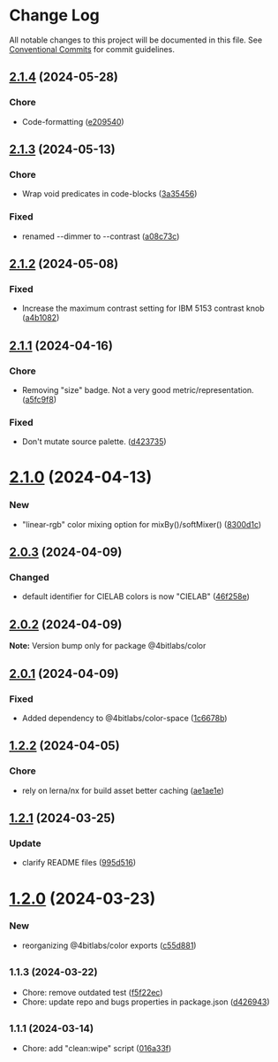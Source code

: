 # Change Log

All notable changes to this project will be documented in this file.
See [Conventional Commits](https://conventionalcommits.org) for commit guidelines.

## [2.1.4](https://github.com/32bitkid/sci.js/compare/@4bitlabs/color@2.1.3...@4bitlabs/color@2.1.4) (2024-05-28)

### Chore

- Code-formatting ([e209540](https://github.com/32bitkid/sci.js/commit/e20954075368b2f53b8cfb7f17896f51bad47baa))

## [2.1.3](https://github.com/32bitkid/sci.js/compare/@4bitlabs/color@2.1.2...@4bitlabs/color@2.1.3) (2024-05-13)

### Chore

- Wrap void predicates in code-blocks ([3a35456](https://github.com/32bitkid/sci.js/commit/3a35456d383e1287e709f86e50b85f76b7bbbc13))

### Fixed

- renamed --dimmer to --contrast ([a08c73c](https://github.com/32bitkid/sci.js/commit/a08c73c4c6df4b501938190f94709196c4ddb738))

## [2.1.2](https://github.com/32bitkid/sci.js/compare/@4bitlabs/color@2.1.1...@4bitlabs/color@2.1.2) (2024-05-08)

### Fixed

- Increase the maximum contrast setting for IBM 5153 contrast knob ([a4b1082](https://github.com/32bitkid/sci.js/commit/a4b10827777d175383bf68ccf27908e686f72d55))

## [2.1.1](https://github.com/32bitkid/sci.js/compare/@4bitlabs/color@2.1.0...@4bitlabs/color@2.1.1) (2024-04-16)

### Chore

- Removing "size" badge. Not a very good metric/representation. ([a5fc9f8](https://github.com/32bitkid/sci.js/commit/a5fc9f8a9d65a64a8ce9330c620e359cf2b17ac7))

### Fixed

- Don't mutate source palette. ([d423735](https://github.com/32bitkid/sci.js/commit/d423735e0d223fc7e1b1fedf04972d3e1fb61d06))

# [2.1.0](https://github.com/32bitkid/sci.js/compare/@4bitlabs/color@2.0.3...@4bitlabs/color@2.1.0) (2024-04-13)

### New

- "linear-rgb" color mixing option for mixBy()/softMixer() ([8300d1c](https://github.com/32bitkid/sci.js/commit/8300d1cb3734786a71ebb5f6a07a91e1b94e387e))

## [2.0.3](https://github.com/32bitkid/sci.js/compare/@4bitlabs/color@2.0.2...@4bitlabs/color@2.0.3) (2024-04-09)

### Changed

- default identifier for CIELAB colors is now "CIELAB" ([46f258e](https://github.com/32bitkid/sci.js/commit/46f258e8fd326dfd17559223519a01f964e3d1d3))

## [2.0.2](https://github.com/32bitkid/sci.js/compare/@4bitlabs/color@2.0.1...@4bitlabs/color@2.0.2) (2024-04-09)

**Note:** Version bump only for package @4bitlabs/color

## [2.0.1](https://github.com/32bitkid/sci.js/compare/@4bitlabs/color@2.0.0...@4bitlabs/color@2.0.1) (2024-04-09)

### Fixed

- Added dependency to @4bitlabs/color-space ([1c6678b](https://github.com/32bitkid/sci.js/commit/1c6678b5f19212de52007c6c56b8557d2f083554))

## [1.2.2](https://github.com/32bitkid/sci.js/compare/@4bitlabs/color@1.2.1...@4bitlabs/color@1.2.2) (2024-04-05)

### Chore

- rely on lerna/nx for build asset better caching ([ae1ae1e](https://github.com/32bitkid/sci.js/commit/ae1ae1eb4ead8e89a4d53ea0bcfcbc8e107b1488))

## [1.2.1](https://github.com/32bitkid/sci.js/compare/@4bitlabs/color@1.2.0...@4bitlabs/color@1.2.1) (2024-03-25)

### Update

- clarify README files ([995d516](https://github.com/32bitkid/sci.js/commit/995d5161d2a84f1db9890e03c6c2a79d17dd4b1f))

# [1.2.0](https://github.com/32bitkid/sci.js/compare/@4bitlabs/color@1.1.3...@4bitlabs/color@1.2.0) (2024-03-23)

### New

- reorganizing @4bitlabs/color exports ([c55d881](https://github.com/32bitkid/sci.js/commit/c55d881bdcdf5588f85daa6b8ef6f862afe58802))

## <small>1.1.3 (2024-03-22)</small>

- Chore: remove outdated test ([f5f22ec](https://github.com/32bitkid/sci.js/commit/f5f22ec))
- Chore: update repo and bugs properties in package.json ([d426943](https://github.com/32bitkid/sci.js/commit/d426943))

## <small>1.1.1 (2024-03-14)</small>

- Chore: add "clean:wipe" script ([016a33f](https://github.com/32bitkid/sci.js/commit/016a33f))
